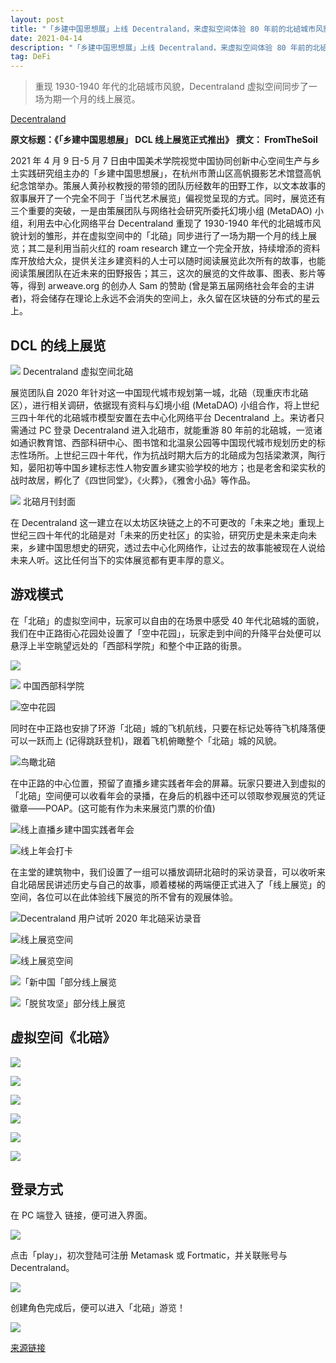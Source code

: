 ```yaml
---
layout: post
title: "「乡建中国思想展」上线 Decentraland，来虚拟空间体验 80 年前的北碚城市风貌"
date: 2021-04-14
description: "「乡建中国思想展」上线 Decentraland，来虚拟空间体验 80 年前的北碚城市风貌"
tag: DeFi
---   
```


> 重现 1930-1940 年代的北碚城市风貌，Decentraland 虚拟空间同步了一场为期一个月的线上展览。

[Decentraland](https://decentraland.org/?ref=block123)

__原文标题：《「乡建中国思想展」 DCL 线上展览正式推出》__
__撰文： FromTheSoil__

2021 年 4 月 9 日-5 月 7 日由中国美术学院视觉中国协同创新中心空间生产与乡土实践研究组主办的「乡建中国思想展」，在杭州市萧山区高帆摄影艺术馆暨高帆纪念馆举办。策展人黄孙权教授的带领的团队历经数年的田野工作，以文本故事的叙事展开了一个完全不同于「当代艺术展览」偏视觉呈现的方式。同时，展览还有三个重要的突破，一是由策展团队与网络社会研究所委托幻境小组 (MetaDAO) 小组，利用去中心化网络平台 Decentraland 重现了 1930-1940 年代的北碚城市风貌计划的雏形，并在虚拟空间中的「北碚」同步进行了一场为期一个月的线上展览；其二是利用当前火红的 roam research 建立一个完全开放，持续增添的资料库开放给大众，提供关注乡建资料的人士可以随时阅读展览此次所有的故事，也能阅读策展团队在近未来的田野报告；其三，这次的展览的文件故事、图表、影片等等，得到 arweave.org 的创办人 Sam 的赞助 (曾是第五届网络社会年会的主讲者)，将会储存在理论上永远不会消失的空间上，永久留在区块链的分布式的星云上。

## DCL 的线上展览
![](/images/posts/defi/0418.01.jpg)
Decentraland 虚拟空间北碚

展览团队自 2020 年针对这一中国现代城市规划第一城，北碚（现重庆市北碚区），进行相关调研，依据现有资料与幻境小组 (MetaDAO) 小组合作，将上世纪三四十年代的北碚城市模型安置在去中心化网络平台 Decentraland 上。来访者只需通过 PC 登录 Decentraland 进入北碚市，就能重游 80 年前的北碚城，一览诸如通识教育馆、西部科研中心、图书馆和北温泉公园等中国现代城市规划历史的标志性场所。上世纪三四十年代，作为抗战时期大后方的北碚成为包括梁漱溟，陶行知，晏阳初等中国乡建标志性人物安置乡建实验学校的地方；也是老舍和梁实秋的战时故居，孵化了《四世同堂》，《火葬》，《雅舍小品》等作品。

![](/images/posts/defi/0418.02.jpg)
北碚月刊封面

在 Decentraland 这一建立在以太坊区块链之上的不可更改的「未来之地」重现上世纪三四十年代的北碚是对「未来的历史社区」的实验，研究历史是未来走向未来，乡建中国思想史的研究，透过去中心化网络作，让过去的故事能被现在人说给未来人听。这比任何当下的实体展览都有更丰厚的意义。

## 游戏模式
在「北碚」的虚拟空间中，玩家可以自由的在场景中感受 40 年代北碚城的面貌，我们在中正路街心花园处设置了「空中花园」，玩家走到中间的升降平台处便可以悬浮上半空眺望远处的「西部科学院」和整个中正路的街景。

![](/images/posts/defi/0418.03.jpg)

![](/images/posts/defi/0418.04.jpg)
中国西部科学院

![](/images/posts/defi/0418.05.jpg)空中花园

同时在中正路也安排了环游「北碚」城的飞机航线，只要在标记处等待飞机降落便可以一跃而上 (记得跳跃登机)，跟着飞机俯瞰整个「北碚」城的风貌。

![](/images/posts/defi/0418.06.jpg)鸟瞰北碚

在中正路的中心位置，预留了直播乡建实践者年会的屏幕。玩家只要进入到虚拟的「北碚」空间便可以收看年会的录播，在身后的机器中还可以领取参观展览的凭证徽章——POAP。(这可能有作为未来展览门票的价值)

![](/images/posts/defi/0418.07.jpg)线上直播乡建中国实践者年会

![](/images/posts/defi/0418.08.jpg)线上年会打卡

在主堂的建筑物中，我们设置了一组可以播放调研北碚时的采访录音，可以收听来自北碚居民讲述历史与自己的故事，顺着楼梯的两端便正式进入了「线上展览」的空间，各位可以在此体验线下展览的所不曾有的观展体验。

![](/images/posts/defi/0418.09.jpg)Decentraland 用户试听 2020 年北碚采访录音

![](/images/posts/defi/0418.10.jpg)线上展览空间

![](/images/posts/defi/0418.11.jpg)线上展览空间

![](/images/posts/defi/0418.12.jpg)「新中国「部分线上展览

![](/images/posts/defi/0418.13.jpg)「脱贫攻坚」部分线上展览

## 虚拟空间《北碚》
![](/images/posts/defi/0418.14.jpg)

![](/images/posts/defi/0418.15.jpg)

![](/images/posts/defi/0418.16.jpg)

![](/images/posts/defi/0418.17.jpg)

![](/images/posts/defi/0418.18.jpg)

![](/images/posts/defi/0418.19.jpg)

## 登录方式
在 PC 端登入 链接，便可进入界面。

![](/images/posts/defi/0418.20.jpg)

点击「play」，初次登陆可注册 Metamask 或 Fortmatic，并关联账号与 Decentraland。

![](/images/posts/defi/0418.21.jpg)

创建角色完成后，便可以进入「北碚」游览！

![](/images/posts/defi/0418.22.jpg)

[来源链接](mp.weixin.qq.com)

